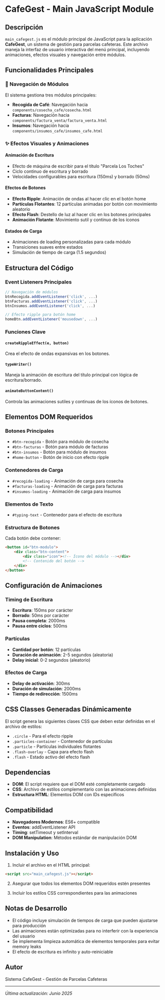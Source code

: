 # CafeGest - Main JavaScript Module

## Descripción
`main_cafegest.js` es el módulo principal de JavaScript para la aplicación **CafeGest**, un sistema de gestión para parcelas cafeteras. Este archivo maneja la interfaz de usuario interactiva del menú principal, incluyendo animaciones, efectos visuales y navegación entre módulos.

## Funcionalidades Principales

### 🎯 Navegación de Módulos
El sistema gestiona tres módulos principales:
- **Recogida de Café**: Navegación hacia `components/cosecha_cafe/cosecha.html`
- **Facturas**: Navegación hacia `components/factura_venta/factura_venta.html`
- **Insumos**: Navegación hacia `components/insumos_cafe/insumos_cafe.html`

### ✨ Efectos Visuales y Animaciones

#### Animación de Escritura
- Efecto de máquina de escribir para el título "Parcela Los Toches"
- Ciclo continuo de escritura y borrado
- Velocidades configurables para escritura (150ms) y borrado (50ms)

#### Efectos de Botones
- **Efecto Ripple**: Animación de ondas al hacer clic en el botón home
- **Partículas Flotantes**: 12 partículas animadas por botón con movimiento aleatorio
- **Efecto Flash**: Destello de luz al hacer clic en los botones principales
- **Animación Flotante**: Movimiento sutil y continuo de los íconos

#### Estados de Carga
- Animaciones de loading personalizadas para cada módulo
- Transiciones suaves entre estados
- Simulación de tiempo de carga (1.5 segundos)

## Estructura del Código

### Event Listeners Principales
```javascript
// Navegación de módulos
btnRecogida.addEventListener('click', ...)
btnFacturas.addEventListener('click', ...)
btnInsumos.addEventListener('click', ...)

// Efecto ripple para botón home
homeBtn.addEventListener('mousedown', ...)
```

### Funciones Clave

#### `createRippleEffect(e, button)`
Crea el efecto de ondas expansivas en los botones.

#### `typeWriter()`
Maneja la animación de escritura del título principal con lógica de escritura/borrado.

#### `animateButtonContent()`
Controla las animaciones sutiles y continuas de los íconos de botones.

## Elementos DOM Requeridos

### Botones Principales
- `#btn-recogida` - Botón para módulo de cosecha
- `#btn-facturas` - Botón para módulo de facturas  
- `#btn-insumos` - Botón para módulo de insumos
- `#home-button` - Botón de inicio con efecto ripple

### Contenedores de Carga
- `#recogida-loading` - Animación de carga para cosecha
- `#facturas-loading` - Animación de carga para facturas
- `#insumos-loading` - Animación de carga para insumos

### Elementos de Texto
- `#typing-text` - Contenedor para el efecto de escritura

### Estructura de Botones
Cada botón debe contener:
```html
<button id="btn-modulo">
    <div class="btn-content">
        <div class="icon"><!-- Ícono del módulo --></div>
        <!-- Contenido del botón -->
    </div>
</button>
```

## Configuración de Animaciones

### Timing de Escritura
- **Escritura**: 150ms por carácter
- **Borrado**: 50ms por carácter  
- **Pausa completa**: 2000ms
- **Pausa entre ciclos**: 500ms

### Partículas
- **Cantidad por botón**: 12 partículas
- **Duración de animación**: 2-5 segundos (aleatoria)
- **Delay inicial**: 0-2 segundos (aleatorio)

### Efectos de Carga
- **Delay de activación**: 300ms
- **Duración de simulación**: 2000ms
- **Tiempo de redirección**: 1500ms

## CSS Classes Generadas Dinámicamente

El script genera las siguientes clases CSS que deben estar definidas en el archivo de estilos:

- `.circle` - Para el efecto ripple
- `.particles-container` - Contenedor de partículas
- `.particle` - Partículas individuales flotantes
- `.flash-overlay` - Capa para efecto flash
- `.flash` - Estado activo del efecto flash

## Dependencias

- **DOM**: El script requiere que el DOM esté completamente cargado
- **CSS**: Archivo de estilos complementario con las animaciones definidas
- **Estructura HTML**: Elementos DOM con IDs específicos

## Compatibilidad

- **Navegadores Modernos**: ES6+ compatible
- **Eventos**: addEventListener API
- **Timing**: setTimeout y setInterval
- **DOM Manipulation**: Métodos estándar de manipulación DOM

## Instalación y Uso

1. Incluir el archivo en el HTML principal:
```html
<script src="main_cafegest.js"></script>
```

2. Asegurar que todos los elementos DOM requeridos estén presentes

3. Incluir los estilos CSS correspondientes para las animaciones

## Notas de Desarrollo

- El código incluye simulación de tiempos de carga que pueden ajustarse para producción
- Las animaciones están optimizadas para no interferir con la experiencia del usuario
- Se implementa limpieza automática de elementos temporales para evitar memory leaks
- El efecto de escritura es infinito y auto-reiniciable

## Autor
Sistema CafeGest - Gestión de Parcelas Cafeteras

---
*Última actualización: Junio 2025*
